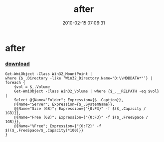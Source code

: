 ﻿---
pid:            1636
parent:         0
children:       
poster:         Aaron
title:          after
date:           2010-02-15 07:06:31
description:    
format:         posh
---

# after

### [download](1636.ps1)  



```posh
Get-WmiObject -Class Win32_MountPoint | 
where {$_.Directory -like ‘Win32_Directory.Name="D:\\MDBDATA*"’} | 
foreach {
    $vol = $_.Volume
    Get-WmiObject -Class Win32_Volume | where {$_.__RELPATH -eq $vol} | 
    Select @{Name="Folder"; Expression={$_.Caption}}, 
    @{Name="Server"; Expression={$_.SystemName}},
    @{Name="Size (GB)"; Expression={"{0:F3}" -f $($_.Capacity / 1GB)}},
    @{Name="Free (GB)"; Expression={"{0:F3}" -f $($_.FreeSpace / 1GB)}},
    @{Name="%Free"; Expression={"{0:F2}" -f $(($_.FreeSpace/$_.Capacity)*100)}}
} 
```

